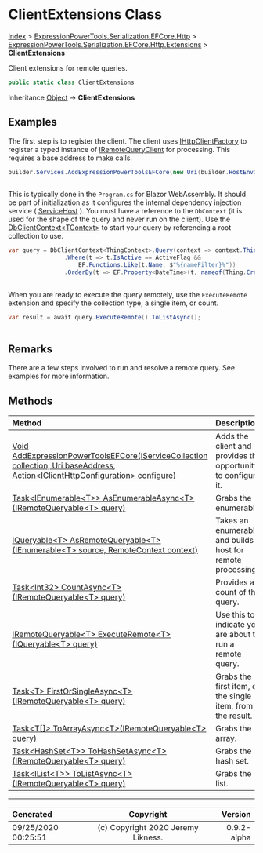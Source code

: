 ﻿# ClientExtensions Class

[Index](../index.md) > [ExpressionPowerTools.Serialization.EFCore.Http](ExpressionPowerTools.Serialization.EFCore.Http.a.md) > [ExpressionPowerTools.Serialization.EFCore.Http.Extensions](ExpressionPowerTools.Serialization.EFCore.Http.Extensions.n.md) > **ClientExtensions**

Client extensions for remote queries.

```csharp
public static class ClientExtensions
```

Inheritance [Object](https://docs.microsoft.com/dotnet/api/system.object) → **ClientExtensions**

## Examples

The first step is to register the client. The client uses [IHttpClientFactory](https://docs.microsoft.com/dotnet/api/system.net.http.ihttpclientfactory) to register a
            typed instance of [IRemoteQueryClient](ExpressionPowerTools.Serialization.EFCore.Http.Signatures.IRemoteQueryClient.i.md) for processing. This requires a base address to make calls.

```csharp
builder.Services.AddExpressionPowerToolsEFCore(new Uri(builder.HostEnvironment.BaseAddress));
            
```

This is typically done in the `Program.cs` for Blazor WebAssembly. It should be part of initialization as it
            configures the internal dependency injection service ( [ServiceHost](ExpressionPowerTools.Core.Dependencies.ServiceHost.cs.md) ). You must have a reference to the `DbContext` (it is used for the shape of the query and never run on the client). Use the [DbClientContext&lt;TContext>](ExpressionPowerTools.Serialization.EFCore.Http.Queryable.DbClientContext`1.cs.md) to start your query by referencing a root collection to use.

```csharp
var query = DbClientContext<ThingContext>.Query(context => context.Things)
                .Where(t => t.IsActive == ActiveFlag &&
                    EF.Functions.Like(t.Name, $"%{nameFilter}%"))
                .OrderBy(t => EF.Property<DateTime>(t, nameof(Thing.Created)));
            
```

When you are ready to execute the query remotely, use the `ExecuteRemote` extension
            and specify the collection type, a single item, or count.

```csharp
var result = await query.ExecuteRemote().ToListAsync();
            
```

## Remarks

There are a few steps involved to run and resolve a remote query. See examples for more information.

## Methods

| Method | Description |
| :-- | :-- |
| [Void AddExpressionPowerToolsEFCore(IServiceCollection collection, Uri baseAddress, Action&lt;IClientHttpConfiguration> configure)](ExpressionPowerTools.Serialization.EFCore.Http.Extensions.ClientExtensions.AddExpressionPowerToolsEFCore.m.md) | Adds the client and provides the opportunity to configure it. |
| [Task&lt;IEnumerable&lt;T>> AsEnumerableAsync&lt;T>(IRemoteQueryable&lt;T> query)](ExpressionPowerTools.Serialization.EFCore.Http.Extensions.ClientExtensions.AsEnumerableAsync.m.md) | Grabs the enumerable. |
| [IQueryable&lt;T> AsRemoteQueryable&lt;T>(IEnumerable&lt;T> source, RemoteContext context)](ExpressionPowerTools.Serialization.EFCore.Http.Extensions.ClientExtensions.AsRemoteQueryable.m.md) | Takes an enumerable and builds a host for remote processing. |
| [Task&lt;Int32> CountAsync&lt;T>(IRemoteQueryable&lt;T> query)](ExpressionPowerTools.Serialization.EFCore.Http.Extensions.ClientExtensions.CountAsync.m.md) | Provides a count of the query. |
| [IRemoteQueryable&lt;T> ExecuteRemote&lt;T>(IQueryable&lt;T> query)](ExpressionPowerTools.Serialization.EFCore.Http.Extensions.ClientExtensions.ExecuteRemote.m.md) | Use this to indicate you are about to run a remote query. |
| [Task&lt;T> FirstOrSingleAsync&lt;T>(IRemoteQueryable&lt;T> query)](ExpressionPowerTools.Serialization.EFCore.Http.Extensions.ClientExtensions.FirstOrSingleAsync.m.md) | Grabs the first item, or the single item, from the result. |
| [Task&lt;T[]> ToArrayAsync&lt;T>(IRemoteQueryable&lt;T> query)](ExpressionPowerTools.Serialization.EFCore.Http.Extensions.ClientExtensions.ToArrayAsync.m.md) | Grabs the array. |
| [Task&lt;HashSet&lt;T>> ToHashSetAsync&lt;T>(IRemoteQueryable&lt;T> query)](ExpressionPowerTools.Serialization.EFCore.Http.Extensions.ClientExtensions.ToHashSetAsync.m.md) | Grabs the hash set. |
| [Task&lt;IList&lt;T>> ToListAsync&lt;T>(IRemoteQueryable&lt;T> query)](ExpressionPowerTools.Serialization.EFCore.Http.Extensions.ClientExtensions.ToListAsync.m.md) | Grabs the list. |

---

| Generated | Copyright | Version |
| :-- | :-: | --: |
| 09/25/2020 00:25:51 | (c) Copyright 2020 Jeremy Likness. | 0.9.2-alpha |
